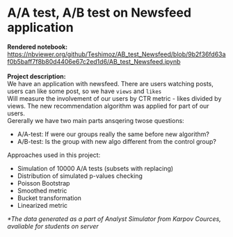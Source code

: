 # A/A test, A/B test on Newsfeed application 
<b>Rendered notebook:</b>
https://nbviewer.org/github/Teshimoz/AB_test_Newsfeed/blob/9b2f36fd63af0b5baff7f8b80d4406e67c2ed1d6/AB_test_Newsfeed.ipynb
<br><br>
<b>Project description:</b><br>
We have an application with newsfeed. There are users watching posts, users can like some post, so we have `views` and `likes`<br> 
Will measure the involvement of our users by CTR metric - likes divided by views.
The new recommendation algorithm was applied for part of our users.<br>
Gererally we have two main parts ansqering twose questions:

* A/A-test: If were our groups really the same before new algorithm?
* A/B-test: Is the group with new algo different from the control group?

Approaches used in this project:
* Simulation of 10000 A/A tests (subsets with replacing)
* Distribution of simulated p-values checking
* Poisson Bootstrap
* Smoothed metric
* Bucket transformation
* Linearized metric

<i>*The data generated as a part of Analyst Simulator from Karpov Cources, <br>
  avaliable for students on server</i>
